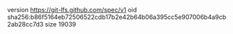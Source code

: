 version https://git-lfs.github.com/spec/v1
oid sha256:b86f5164eb72506522cdb17b2e42b64b06a395cc5e907006b4a9cb2ab28cc7d3
size 19039

